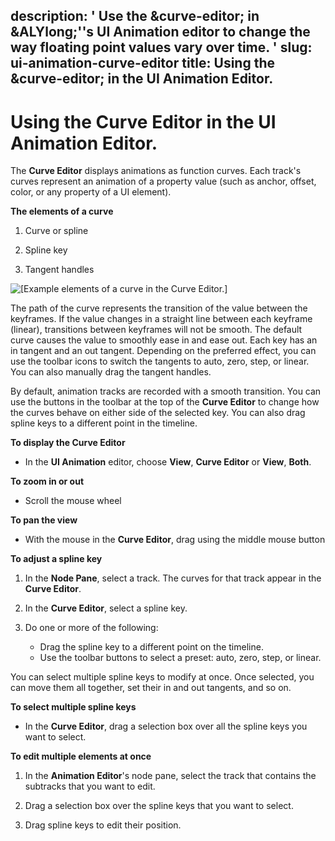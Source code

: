 description: ' Use the &curve-editor; in &ALYlong;''s UI Animation editor to change
  the way floating point values vary over time. '
slug: ui-animation-curve-editor
title: Using the &curve-editor; in the UI Animation Editor.
---
# Using the **Curve Editor** in the UI Animation Editor\.<a name="ui-animation-curve-editor"></a>

The ****Curve Editor**** displays animations as function curves\. Each track's curves represent an animation of a property value \(such as anchor, offset, color, or any property of a UI element\)\.

**The elements of a curve**

1. Curve or spline

1. Spline key

1. Tangent handles

![\[Example elements of a curve in the Curve Editor.\]](/images/ui-animation-curve-editor.png)

The path of the curve represents the transition of the value between the keyframes\. If the value changes in a straight line between each keyframe \(linear\), transitions between keyframes will not be smooth\. The default curve causes the value to smoothly ease in and ease out\. Each key has an in tangent and an out tangent\. Depending on the preferred effect, you can use the toolbar icons to switch the tangents to auto, zero, step, or linear\. You can also manually drag the tangent handles\.

By default, animation tracks are recorded with a smooth transition\. You can use the buttons in the toolbar at the top of the ****Curve Editor**** to change how the curves behave on either side of the selected key\. You can also drag spline keys to a different point in the timeline\.

**To display the **Curve Editor****
+ In the **UI Animation** editor, choose **View**, ****Curve Editor**** or **View**, **Both**\.

**To zoom in or out**
+ Scroll the mouse wheel

**To pan the view**
+ With the mouse in the ****Curve Editor****, drag using the middle mouse button

**To adjust a spline key**

1. In the **Node Pane**, select a track\. The curves for that track appear in the ****Curve Editor****\.

1. In the ****Curve Editor****, select a spline key\.

1. Do one or more of the following:
   + Drag the spline key to a different point on the timeline\.
   + Use the toolbar buttons to select a preset: auto, zero, step, or linear\.

You can select multiple spline keys to modify at once\. Once selected, you can move them all together, set their in and out tangents, and so on\.

**To select multiple spline keys**
+ In the ****Curve Editor****, drag a selection box over all the spline keys you want to select\.

**To edit multiple elements at once**

1. In the **Animation Editor**'s node pane, select the track that contains the subtracks that you want to edit\.

1. Drag a selection box over the spline keys that you want to select\.

1. Drag spline keys to edit their position\.